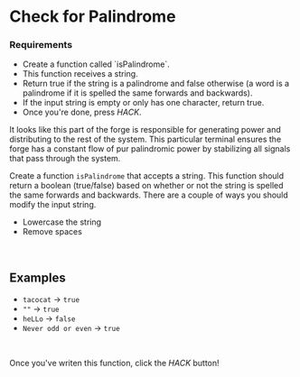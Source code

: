 # Check for Palindrome

<div class="aside">
<h3>Requirements</h3>
<ul>
  <li>Create a function called `isPalindrome`.</li>
  <li>This function receives a string.</li>
  <li>Return true if the string is a palindrome and false otherwise (a word is a palindrome if it is spelled the same forwards and backwards).</li>
  <li>If the input string is empty or only has one character, return true.</li>
  <li>Once you're done, press <em>HACK</em>.</li>
</ul>
</div>

It looks like this part of the forge is responsible for generating power and distributing to the rest of the system. This particular terminal ensures the forge has a constant flow of pur palindromic power by stabilizing all signals that pass through the system.

Create a function `isPalindrome` that accepts a string. This function should return a boolean (true/false) based on whether or not the string is spelled the same forwards and backwards. There are a couple of ways you should modify the input string.

- Lowercase the string
- Remove spaces

<br>

## Examples

- `tacocat` -> `true`
- `""` -> `true`
- `heLLo` -> `false`
- `Never odd or even` -> `true`

<br>

Once you've writen this function, click the _HACK_ button!